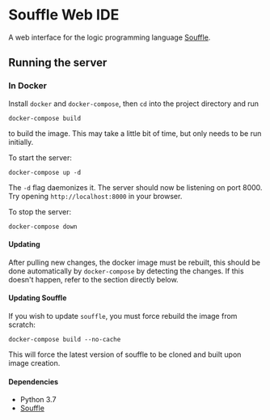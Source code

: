 # Souffle Web IDE

A web interface for the logic programming language [Souffle](https://souffle-lang.github.io/index.html).

## Running the server

### In Docker
Install `docker` and `docker-compose`, then `cd` into the project directory and run

    docker-compose build

to build the image. This may take a little bit of time, but only needs to be run initially.

To start the server:

    docker-compose up -d

The `-d` flag daemonizes it. The server should now be listening on port 8000. Try opening `http://localhost:8000` in your browser.

To stop the server:

    docker-compose down

#### Updating

After pulling new changes, the docker image must be rebuilt, this should be done automatically by `docker-compose` by detecting the changes. If this doesn't happen, refer to the section directly below.

#### Updating Souffle

If you wish to update `souffle`, you must force rebuild the image from scratch:

    docker-compose build --no-cache

This will force the latest version of souffle to be cloned and built upon image creation.

#### Dependencies

- Python 3.7
- [Souffle](https://github.com/souffle-lang/souffle)
